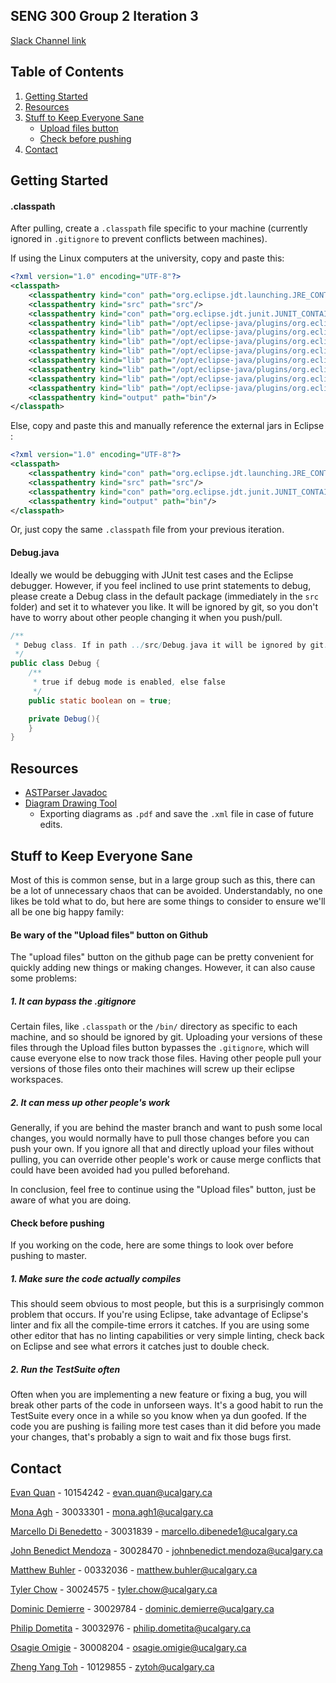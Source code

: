 SENG 300 Group 2 Iteration 3
--------------------------

[Slack Channel link](https://seng300w2018g2i3.slack.com/)

Table of Contents
-----------------
1. [Getting Started](#getting-started)
3. [Resources](#resources)
4. [Stuff to Keep Everyone Sane](#stuff-to-keep-everyone-sane)
    - [Upload files button](#be-wary-of-the-upload-files-button-on-github)
    - [Check before pushing](#check-before-pushing)
5. [Contact](#contact)

Getting Started
---------------

#### .classpath
After pulling, create a `.classpath` file specific to your machine (currently ignored in `.gitignore` to prevent conflicts between machines).

If using the Linux computers at the university, copy and paste this:

```xml
<?xml version="1.0" encoding="UTF-8"?>
<classpath>
	<classpathentry kind="con" path="org.eclipse.jdt.launching.JRE_CONTAINER/org.eclipse.jdt.internal.debug.ui.launcher.StandardVMType/JavaSE-1.8"/>
	<classpathentry kind="src" path="src"/>
	<classpathentry kind="con" path="org.eclipse.jdt.junit.JUNIT_CONTAINER/4"/>
	<classpathentry kind="lib" path="/opt/eclipse-java/plugins/org.eclipse.core.jobs_3.9.0.v20170322-0013.jar"/>
	<classpathentry kind="lib" path="/opt/eclipse-java/plugins/org.eclipse.equinox.common_3.9.0.v20170207-1454.jar"/>
	<classpathentry kind="lib" path="/opt/eclipse-java/plugins/org.eclipse.core.resources_3.12.0.v20170417-1558.jar"/>
	<classpathentry kind="lib" path="/opt/eclipse-java/plugins/org.eclipse.osgi_3.12.0.v20170512-1932.jar"/>
	<classpathentry kind="lib" path="/opt/eclipse-java/plugins/org.eclipse.core.contenttype_3.6.0.v20170207-1037.jar"/>
	<classpathentry kind="lib" path="/opt/eclipse-java/plugins/org.eclipse.equinox.preferences_3.7.0.v20170126-2132.jar"/>
	<classpathentry kind="lib" path="/opt/eclipse-java/plugins/org.eclipse.jdt.core_3.13.0.v20170516-1929.jar"/>
	<classpathentry kind="lib" path="/opt/eclipse-java/plugins/org.eclipse.core.runtime_3.13.0.v20170207-1030.jar"/>
	<classpathentry kind="output" path="bin"/>
</classpath>
```

Else, copy and paste this and manually reference the external jars in Eclipse :

```xml
<?xml version="1.0" encoding="UTF-8"?>
<classpath>
	<classpathentry kind="con" path="org.eclipse.jdt.launching.JRE_CONTAINER/org.eclipse.jdt.internal.debug.ui.launcher.StandardVMType/JavaSE-1.8"/>
	<classpathentry kind="src" path="src"/>
	<classpathentry kind="con" path="org.eclipse.jdt.junit.JUNIT_CONTAINER/4"/>
	<classpathentry kind="output" path="bin"/>
</classpath>
```

Or, just copy the same `.classpath` file from your previous iteration.

#### Debug.java
Ideally we would be debugging with JUnit test cases and the Eclipse debugger.
However, if you feel inclined to use print statements to debug, please create a Debug class in the default package (immediately in the `src` folder) and set it to whatever you like. It will be ignored by git, so you don't have to worry about other people changing it when you push/pull.
```java
/**
 * Debug class. If in path ../src/Debug.java it will be ignored by git.
 */
public class Debug {
	/**
	 * true if debug mode is enabled, else false
	 */
	public static boolean on = true;

	private Debug(){
	}
}
```

Resources
---------

- [ASTParser Javadoc](https://help.eclipse.org/mars/index.jsp?topic=%2Forg.eclipse.jdt.doc.isv%2Freference%2Fapi%2Forg%2Feclipse%2Fjdt%2Fcore%2Fdom%2FASTParser.html)
- [Diagram Drawing Tool](https://draw.io)
	- Exporting diagrams as `.pdf` and save the `.xml` file in case of future edits.


Stuff to Keep Everyone Sane
--------------

Most of this is common sense, but in a large group such as this, there can be a lot of unnecessary chaos that can be avoided. Understandably, no one likes be told what to do, but here are some things to consider to ensure we'll all be one big happy family:

#### Be wary of the "Upload files" button on Github
The "upload files" button on the github page can be pretty convenient for quickly adding new things or making changes. However, it can also cause some problems:
##### 1. It can bypass the .gitignore
Certain files, like `.classpath` or the `/bin/` directory as specific to each machine, and so should be ignored by git. Uploading your versions of these files through the Upload files button bypasses the `.gitignore`, which will cause everyone else to now track those files. Having other people pull your versions of those files onto their machines will screw up their eclipse workspaces.

##### 2. It can mess up other people's work

Generally, if you are behind the master branch and want to push some local changes, you would normally have to pull those changes before you can push your own. If you ignore all that and directly upload your files without pulling, you can override other people's work or cause merge conflicts that could have been avoided had you pulled beforehand.

In conclusion, feel free to continue using the "Upload files" button, just be aware of what you are doing.

#### Check before pushing

If you working on the code, here are some things to look over before pushing to master.

##### 1. Make sure the code actually compiles
This should seem obvious to most people, but this is a surprisingly common problem that occurs. If you're using Eclipse, take advantage of Eclipse's linter and fix all the compile-time errors it catches. If you are using some other editor that has no linting capabilities or very simple linting, check back on Eclipse and see what errors it catches just to double check.

##### 2. Run the TestSuite often
Often when you are implementing a new feature or fixing a bug, you will break other parts of the code in unforseen ways. It's a good habit to run the TestSuite every once in a while so you know when ya dun goofed. If the code you are pushing is failing more test cases than it did before you made your changes, that's probably a sign to wait and fix those bugs first.

Contact
------------

[Evan Quan](https://github.com/EvanQuan) - 10154242 - evan.quan@ucalgary.ca

[Mona Agh](https://github.com/Monaagh) - 30033301 - mona.agh1@ucalgary.ca

[Marcello Di Benedetto](https://github.com/Marcellod1) - 30031839 - marcello.dibenede1@ucalgary.ca

[John Benedict Mendoza](https://github.com/JBenedictM) - 30028470 - johnbenedict.mendoza@ucalgary.ca

[Matthew Buhler](https://github.com/Eventrope) - 00332036 - matthew.buhler@ucalgary.ca

[Tyler Chow](https://github.com/TylerChow) - 30024575 - tyler.chow@ucalgary.ca

[Dominic Demierre](https://github.com/dominic-demierre) - 30029784 - dominic.demierre@ucalgary.ca

[Philip Dometita](https://github.com/philipdometita) - 30032976 - philip.dometita@ucalgary.ca

[Osagie Omigie](https://github.com/osagieomigie) - 30008204 - osagie.omigie@ucalgary.ca

[Zheng Yang Toh](https://github.com/zytoh) - 10129855 - zytoh@ucalgary.ca
